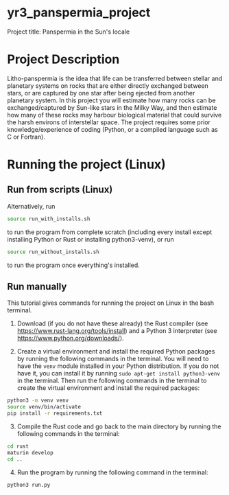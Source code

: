 
# yr3_panspermia_project

Project title: Panspermia in the Sun's locale

# Project Description

Litho-panspermia is the idea that life can be transferred between stellar
and planetary systems on rocks that are either directly exchanged
between stars, or are captured by one star after being ejected from
another planetary system. In this project you will estimate how many
rocks can be exchanged/captured by Sun-like stars in the Milky Way, and
then estimate how many of these rocks may harbour biological material
that could survive the harsh environs of interstellar space. The project
requires some prior knowledge/experience of coding (Python, or a compiled
language such as C or Fortran).

# Running the project (Linux)

## Run from scripts (Linux)

Alternatively, run

```bash
source run_with_installs.sh
```

to run the program from complete scratch (including every install except installing Python or Rust or installing python3-venv), or run

```bash
source run_without_installs.sh
```

to run the program once everything's installed.

## Run manually

This tutorial gives commands for running the project on Linux in the bash terminal. 

1. Download (if you do not have these already) the Rust compiler (see <https://www.rust-lang.org/tools/install>) and a Python 3 interpreter (see <https://www.python.org/downloads/>).

2. Create a virtual environment and install the required Python packages by running the following commands in the terminal. You will need to have the `venv` module installed in your Python distribution. If you do not have it, you can install it by running `sudo apt-get install python3-venv` in the terminal. Then run the following commands in the terminal to create the virtual environment and install the required packages:

```bash
python3 -m venv venv
source venv/bin/activate
pip install -r requirements.txt
```

3. Compile the Rust code and go back to the main directory by running the following commands in the terminal:

```bash
cd rust
maturin develop
cd ..
```

4. Run the program by running the following command in the terminal:

```bash
python3 run.py
```